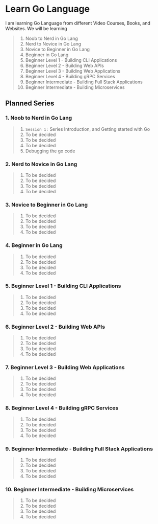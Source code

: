 # Learn Go Language

I am learning Go Language from different Video Courses, Books, and Websites. We will be learning

> 1. Noob to Nerd in Go Lang
> 1. Nerd to Novice in Go Lang
> 1. Novice to Beginner in Go Lang
> 1. Beginner in Go Lang
> 1. Beginner Level 1 - Building CLI Applications
> 1. Beginner Level 2 - Building Web APIs
> 1. Beginner Level 3 - Building Web Applications
> 1. Beginner Level 4 - Building gRPC Services
> 1. Beginner Intermediate - Building Full Stack Applications
> 1. Beginner Intermediate - Building Microservices

## Planned Series

### 1. Noob to Nerd in Go Lang

>1. `Session 1:` Series Introduction, and Getting started with Go
>1. To be decided
>1. To be decided
>1. To be decided
>1. Debugging the go code

### 2. Nerd to Novice in Go Lang

>1. To be decided
>1. To be decided
>1. To be decided
>1. To be decided

### 3. Novice to Beginner in Go Lang

>1. To be decided
>1. To be decided
>1. To be decided
>1. To be decided

### 4. Beginner in Go Lang

>1. To be decided
>1. To be decided
>1. To be decided
>1. To be decided

### 5. Beginner Level 1 - Building CLI Applications

>1. To be decided
>1. To be decided
>1. To be decided
>1. To be decided

### 6. Beginner Level 2 - Building Web APIs

>1. To be decided
>1. To be decided
>1. To be decided
>1. To be decided

### 7. Beginner Level 3 - Building Web Applications

>1. To be decided
>1. To be decided
>1. To be decided
>1. To be decided

### 8. Beginner Level 4 - Building gRPC Services

>1. To be decided
>1. To be decided
>1. To be decided
>1. To be decided

### 9. Beginner Intermediate - Building Full Stack Applications

>1. To be decided
>1. To be decided
>1. To be decided
>1. To be decided

### 10. Beginner Intermediate - Building Microservices

>1. To be decided
>1. To be decided
>1. To be decided
>1. To be decided
